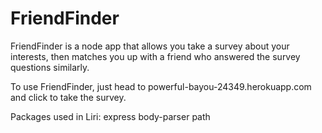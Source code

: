 # FriendFinder

FriendFinder is a node app that allows you take a survey about your interests, then matches you up with a friend who answered the survey questions similarly.

To use FriendFinder, just head to powerful-bayou-24349.herokuapp.com and click to take the survey.

Packages used in Liri:
express
body-parser
path
